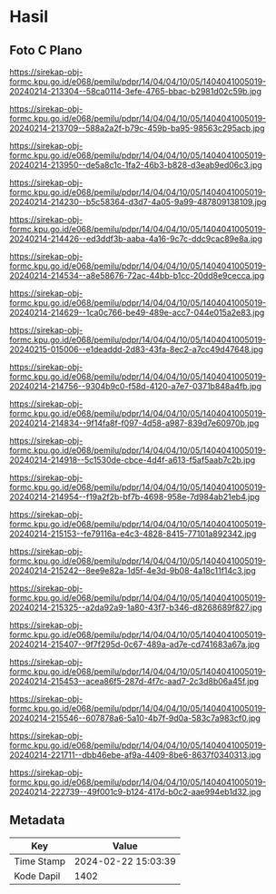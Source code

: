# Hasil

## Foto C Plano

https://sirekap-obj-formc.kpu.go.id/e068/pemilu/pdpr/14/04/04/10/05/1404041005019-20240214-213304--58ca0114-3efe-4765-bbac-b2981d02c59b.jpg

https://sirekap-obj-formc.kpu.go.id/e068/pemilu/pdpr/14/04/04/10/05/1404041005019-20240214-213709--588a2a2f-b79c-459b-ba95-98563c295acb.jpg

https://sirekap-obj-formc.kpu.go.id/e068/pemilu/pdpr/14/04/04/10/05/1404041005019-20240214-213950--de5a8c1c-1fa2-46b3-b828-d3eab9ed06c3.jpg

https://sirekap-obj-formc.kpu.go.id/e068/pemilu/pdpr/14/04/04/10/05/1404041005019-20240214-214230--b5c58364-d3d7-4a05-9a99-487809138109.jpg

https://sirekap-obj-formc.kpu.go.id/e068/pemilu/pdpr/14/04/04/10/05/1404041005019-20240214-214426--ed3ddf3b-aaba-4a16-9c7c-ddc9cac89e8a.jpg

https://sirekap-obj-formc.kpu.go.id/e068/pemilu/pdpr/14/04/04/10/05/1404041005019-20240214-214534--a8e58676-72ac-44bb-b1cc-20dd8e9cecca.jpg

https://sirekap-obj-formc.kpu.go.id/e068/pemilu/pdpr/14/04/04/10/05/1404041005019-20240214-214629--1ca0c766-be49-489e-acc7-044e015a2e83.jpg

https://sirekap-obj-formc.kpu.go.id/e068/pemilu/pdpr/14/04/04/10/05/1404041005019-20240215-015006--e1deaddd-2d83-43fa-8ec2-a7cc49d47648.jpg

https://sirekap-obj-formc.kpu.go.id/e068/pemilu/pdpr/14/04/04/10/05/1404041005019-20240214-214756--9304b9c0-f58d-4120-a7e7-0371b848a4fb.jpg

https://sirekap-obj-formc.kpu.go.id/e068/pemilu/pdpr/14/04/04/10/05/1404041005019-20240214-214834--9f14fa8f-f097-4d58-a987-839d7e60970b.jpg

https://sirekap-obj-formc.kpu.go.id/e068/pemilu/pdpr/14/04/04/10/05/1404041005019-20240214-214918--5c1530de-cbce-4d4f-a613-f5af5aab7c2b.jpg

https://sirekap-obj-formc.kpu.go.id/e068/pemilu/pdpr/14/04/04/10/05/1404041005019-20240214-214954--f19a2f2b-bf7b-4698-958e-7d984ab21eb4.jpg

https://sirekap-obj-formc.kpu.go.id/e068/pemilu/pdpr/14/04/04/10/05/1404041005019-20240214-215153--fe79116a-e4c3-4828-8415-77101a892342.jpg

https://sirekap-obj-formc.kpu.go.id/e068/pemilu/pdpr/14/04/04/10/05/1404041005019-20240214-215242--8ee9e82a-1d5f-4e3d-9b08-4a18c11f14c3.jpg

https://sirekap-obj-formc.kpu.go.id/e068/pemilu/pdpr/14/04/04/10/05/1404041005019-20240214-215325--a2da92a9-1a80-43f7-b346-d8268689f827.jpg

https://sirekap-obj-formc.kpu.go.id/e068/pemilu/pdpr/14/04/04/10/05/1404041005019-20240214-215407--9f7f295d-0c67-489a-ad7e-cd741683a67a.jpg

https://sirekap-obj-formc.kpu.go.id/e068/pemilu/pdpr/14/04/04/10/05/1404041005019-20240214-215453--acea86f5-287d-4f7c-aad7-2c3d8b06a45f.jpg

https://sirekap-obj-formc.kpu.go.id/e068/pemilu/pdpr/14/04/04/10/05/1404041005019-20240214-215546--607878a6-5a10-4b7f-9d0a-583c7a983cf0.jpg

https://sirekap-obj-formc.kpu.go.id/e068/pemilu/pdpr/14/04/04/10/05/1404041005019-20240214-221711--dbb46ebe-af9a-4409-8be6-8637f0340313.jpg

https://sirekap-obj-formc.kpu.go.id/e068/pemilu/pdpr/14/04/04/10/05/1404041005019-20240214-222739--49f001c9-b124-417d-b0c2-aae994eb1d32.jpg


## Metadata

| Key        | Value               |
| ---------- | ------------------- |
| Time Stamp | 2024-02-22 15:03:39 |
| Kode Dapil | 1402                |



